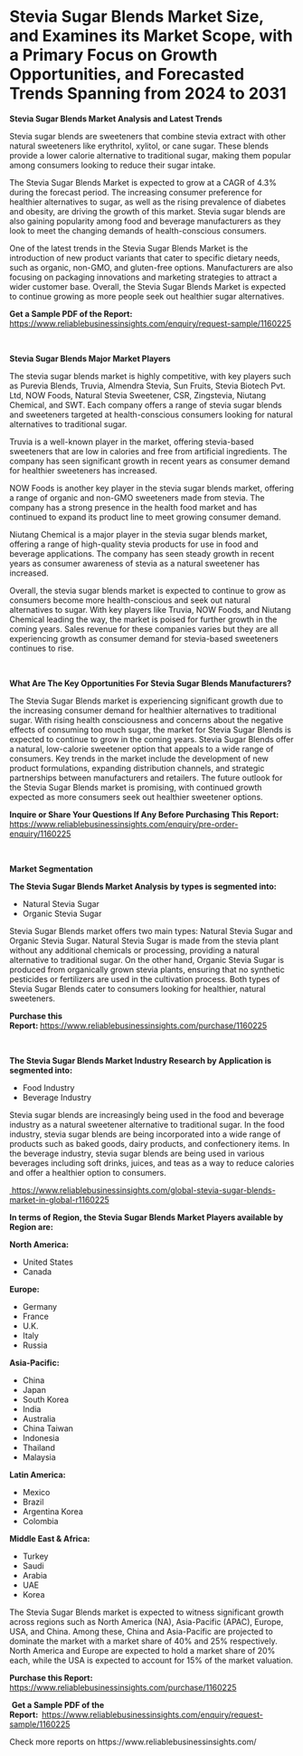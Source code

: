 <p><h1>Stevia Sugar Blends Market Size, and Examines its Market Scope, with a Primary Focus on Growth Opportunities, and Forecasted Trends Spanning from 2024 to 2031</h1></p><p><strong>Stevia Sugar Blends Market Analysis and Latest Trends</strong></p>
<p><p>Stevia sugar blends are sweeteners that combine stevia extract with other natural sweeteners like erythritol, xylitol, or cane sugar. These blends provide a lower calorie alternative to traditional sugar, making them popular among consumers looking to reduce their sugar intake.</p><p>The Stevia Sugar Blends Market is expected to grow at a CAGR of 4.3% during the forecast period. The increasing consumer preference for healthier alternatives to sugar, as well as the rising prevalence of diabetes and obesity, are driving the growth of this market. Stevia sugar blends are also gaining popularity among food and beverage manufacturers as they look to meet the changing demands of health-conscious consumers.</p><p>One of the latest trends in the Stevia Sugar Blends Market is the introduction of new product variants that cater to specific dietary needs, such as organic, non-GMO, and gluten-free options. Manufacturers are also focusing on packaging innovations and marketing strategies to attract a wider customer base. Overall, the Stevia Sugar Blends Market is expected to continue growing as more people seek out healthier sugar alternatives.</p></p>
<p><strong>Get a Sample PDF of the Report:&nbsp;</strong> <a href="https://www.reliablebusinessinsights.com/enquiry/request-sample/1160225">https://www.reliablebusinessinsights.com/enquiry/request-sample/1160225</a></p>
<p>&nbsp;</p>
<p><strong>Stevia Sugar Blends Major Market Players</strong></p>
<p><p>The stevia sugar blends market is highly competitive, with key players such as Purevia Blends, Truvia, Almendra Stevia, Sun Fruits, Stevia Biotech Pvt. Ltd, NOW Foods, Natural Stevia Sweetener, CSR, Zingstevia, Niutang Chemical, and SWT. Each company offers a range of stevia sugar blends and sweeteners targeted at health-conscious consumers looking for natural alternatives to traditional sugar.</p><p>Truvia is a well-known player in the market, offering stevia-based sweeteners that are low in calories and free from artificial ingredients. The company has seen significant growth in recent years as consumer demand for healthier sweeteners has increased.</p><p>NOW Foods is another key player in the stevia sugar blends market, offering a range of organic and non-GMO sweeteners made from stevia. The company has a strong presence in the health food market and has continued to expand its product line to meet growing consumer demand.</p><p>Niutang Chemical is a major player in the stevia sugar blends market, offering a range of high-quality stevia products for use in food and beverage applications. The company has seen steady growth in recent years as consumer awareness of stevia as a natural sweetener has increased.</p><p>Overall, the stevia sugar blends market is expected to continue to grow as consumers become more health-conscious and seek out natural alternatives to sugar. With key players like Truvia, NOW Foods, and Niutang Chemical leading the way, the market is poised for further growth in the coming years. Sales revenue for these companies varies but they are all experiencing growth as consumer demand for stevia-based sweeteners continues to rise.</p></p>
<p>&nbsp;</p>
<p><strong>What Are The Key Opportunities For Stevia Sugar Blends Manufacturers?</strong></p>
<p><p>The Stevia Sugar Blends market is experiencing significant growth due to the increasing consumer demand for healthier alternatives to traditional sugar. With rising health consciousness and concerns about the negative effects of consuming too much sugar, the market for Stevia Sugar Blends is expected to continue to grow in the coming years. Stevia Sugar Blends offer a natural, low-calorie sweetener option that appeals to a wide range of consumers. Key trends in the market include the development of new product formulations, expanding distribution channels, and strategic partnerships between manufacturers and retailers. The future outlook for the Stevia Sugar Blends market is promising, with continued growth expected as more consumers seek out healthier sweetener options.</p></p>
<p><strong>Inquire or Share Your Questions If Any Before Purchasing This Report:</strong> <a href="https://www.reliablebusinessinsights.com/enquiry/pre-order-enquiry/1160225">https://www.reliablebusinessinsights.com/enquiry/pre-order-enquiry/1160225</a></p>
<p>&nbsp;</p>
<p><strong>Market Segmentation</strong></p>
<p><strong>The Stevia Sugar Blends Market Analysis by types is segmented into:</strong></p>
<p><ul><li>Natural Stevia Sugar</li><li>Organic Stevia Sugar</li></ul></p>
<p><p>Stevia Sugar Blends market offers two main types: Natural Stevia Sugar and Organic Stevia Sugar. Natural Stevia Sugar is made from the stevia plant without any additional chemicals or processing, providing a natural alternative to traditional sugar. On the other hand, Organic Stevia Sugar is produced from organically grown stevia plants, ensuring that no synthetic pesticides or fertilizers are used in the cultivation process. Both types of Stevia Sugar Blends cater to consumers looking for healthier, natural sweeteners.</p></p>
<p><strong>Purchase this Report:&nbsp;</strong><a href="https://www.reliablebusinessinsights.com/purchase/1160225">https://www.reliablebusinessinsights.com/purchase/1160225</a></p>
<p>&nbsp;</p>
<p><strong>The Stevia Sugar Blends Market Industry Research by Application is segmented into:</strong></p>
<p><ul><li>Food Industry</li><li>Beverage Industry</li></ul></p>
<p><p>Stevia sugar blends are increasingly being used in the food and beverage industry as a natural sweetener alternative to traditional sugar. In the food industry, stevia sugar blends are being incorporated into a wide range of products such as baked goods, dairy products, and confectionery items. In the beverage industry, stevia sugar blends are being used in various beverages including soft drinks, juices, and teas as a way to reduce calories and offer a healthier option to consumers.</p></p>
<p><a href="https://www.reliablebusinessinsights.com/global-stevia-sugar-blends-market-in-global-r1160225">&nbsp;https://www.reliablebusinessinsights.com/global-stevia-sugar-blends-market-in-global-r1160225</a></p>
<p><strong>In terms of Region, the Stevia Sugar Blends Market Players available by Region are:</strong></p>
<p>
    <p> <strong> North America: </strong>
        <ul>
            <li>United States</li>
            <li>Canada</li>
        </ul>
        </p> 
    <p> <strong> Europe: </strong>
        <ul>
            <li>Germany</li>
            <li>France</li>
            <li>U.K.</li>
            <li>Italy</li>
            <li>Russia</li>
        </ul>
        </p> 
    <p> <strong> Asia-Pacific: </strong>
        <ul>
            <li>China</li>
            <li>Japan</li>
            <li>South Korea</li>
            <li>India</li>
            <li>Australia</li>
            <li>China Taiwan</li>
            <li>Indonesia</li>
            <li>Thailand</li>
            <li>Malaysia</li>
        </ul>
        </p> 
    <p> <strong> Latin America: </strong>
        <ul>
            <li>Mexico</li>
            <li>Brazil</li>
            <li>Argentina Korea</li>
            <li>Colombia</li>
        </ul>
        </p> 
    <p> <strong> Middle East & Africa: </strong>
        <ul>
            <li>Turkey</li>
            <li>Saudi</li>
            <li>Arabia</li>
            <li>UAE</li>
            <li>Korea</li>
        </ul>
    </p>
    </p>
<p><p>The Stevia Sugar Blends market is expected to witness significant growth across regions such as North America (NA), Asia-Pacific (APAC), Europe, USA, and China. Among these, China and Asia-Pacific are projected to dominate the market with a market share of 40% and 25% respectively. North America and Europe are expected to hold a market share of 20% each, while the USA is expected to account for 15% of the market valuation.</p></p>
<p><strong>Purchase this Report: </strong><a href="https://www.reliablebusinessinsights.com/purchase/1160225">https://www.reliablebusinessinsights.com/purchase/1160225</a></p>
<p>&nbsp;<strong>Get a Sample PDF of the Report:&nbsp;&nbsp;</strong><a href="https://www.reliablebusinessinsights.com/enquiry/request-sample/1160225">https://www.reliablebusinessinsights.com/enquiry/request-sample/1160225</a></p>
<p><strong></strong></p>
<p>Check more reports on https://www.reliablebusinessinsights.com/</p>